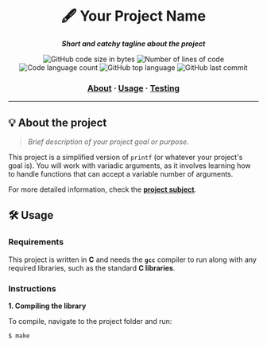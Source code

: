 <h1 align="center">
	🖋️ Your Project Name
</h1>

<p align="center">
	<b><i>Short and catchy tagline about the project</i></b><br>
</p>

<p align="center">
	<img alt="GitHub code size in bytes" src="https://img.shields.io/github/languages/code-size/yourusername/yourrepository?color=lightblue" />
	<img alt="Number of lines of code" src="https://img.shields.io/tokei/lines/github/yourusername/yourrepository?color=critical" />
	<img alt="Code language count" src="https://img.shields.io/github/languages/count/yourusername/yourrepository?color=yellow" />
	<img alt="GitHub top language" src="https://img.shields.io/github/languages/top/yourusername/yourrepository?color=blue" />
	<img alt="GitHub last commit" src="https://img.shields.io/github/last-commit/yourusername/yourrepository?color=green" />
</p>

<h3 align="center">
	<a href="#%EF%B8%8F-about">About</a>
	<span> · </span>
	<a href="#%EF%B8%8F-usage">Usage</a>
	<span> · </span>
	<a href="#-testing">Testing</a>
</h3>

---

## 💡 About the project

> _Brief description of your project goal or purpose._

This project is a simplified version of `printf` (or whatever your project's goal is). You will work with variadic arguments, as it involves learning how to handle functions that can accept a variable number of arguments.

For more detailed information, check the [**project subject**](link_to_project_subject).

## 🛠️ Usage

### Requirements

This project is written in **C** and needs the **`gcc`** compiler to run along with any required libraries, such as the standard **C libraries**.

### Instructions

**1. Compiling the library**

To compile, navigate to the project folder and run:

```shell
$ make
